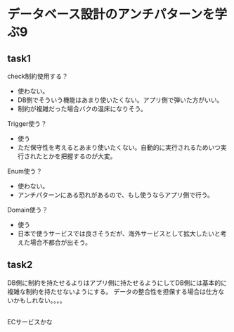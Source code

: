 # データベース設計のアンチパターンを学ぶ9

## task1
check制約使用する？
- 使わない。
- DB側でそういう機能はあまり使いたくない。アプリ側で弾いた方がいい。
- 制約が複雑だった場合バクの温床になりそう。

Trigger使う？
- 使う
- ただ保守性を考えるとあまり使いたくない。自動的に実行されるためいつ実行されたとかを把握するのが大変。

Enum使う？
- 使わない。
- アンチパターンにある恐れがあるので、もし使うならアプリ側で行う。

Domain使う？
- 使う
- 日本で使うサービスでは良さそうだが、海外サービスとして拡大したいと考えた場合不都合が出そう。

## task2
DB側に制約を持たせるよりはアプリ側に持たせるようにしてDB側には基本的に複雑な制約を持たせないようにする。
データの整合性を担保する場合は仕方ないかもしれない。。。。

## 
ECサービスかな